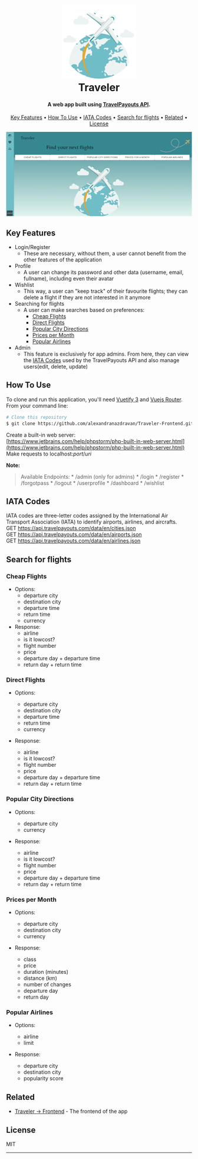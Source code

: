 <h1 align="center">
  <br>
  <img src="extras\airplanes-are-flying-around-the-world-illustration-in-minimal-style-png.png" alt="Traveler" width="200"></a>
  <br>
  Traveler
  <br>
</h1>

<h4 align="center"> A web app built using <a href="https://rapidapi.com/Travelpayouts/api/flight-data/details" target="_blank">TravelPayouts API</a>.</h4>

<p align="center">
  <a href="#key-features">Key Features</a> •
  <a href="#how-to-use">How To Use</a> •
  <a href="#iata-codes">IATA Codes</a> •
  <a href="#search-for-flights">Search for flights</a> •
  <a href="#related">Related</a> •
  <a href="#license">License</a>
</p>

<p align="center">
  <img src="extras\dashboard.png" width="800">
</p>

## Key Features

* Login/Register
  - These are necessary, without them, a user cannot benefit from the other features of the application
* Profile
  - A user can change its password and other data (username, email, fullname), including even their avatar
* Wishlist
   - This way, a user can "keep track" of their favourite flights; they can delete a flight if they are not interested in it anymore
*  Searching for flights
   - A user can make searches based on preferences:
		-  [Cheap Flights](#cheap-flights)
		-  [Direct Flights](#direct-flights)
		-  [Popular City Directions](#popular-city-directions)
		-  [Prices per Month](#prices-per-month)
		-  [Popular Airlines](#popular-airlines)
* Admin
   - This feature is exclusively for app admins. From here, they can view the [IATA Codes](#iata-codes) used by the TravelPayouts API and also manage users(edit, delete, update)


## How To Use

To clone and run this application, you'll need [Vuetify 3](https://vuetifyjs.com/en/) and [Vuejs Router](https://router.vuejs.org/installation.html). <br> From your command line:

```bash
# Clone this repository
$ git clone https://github.com/alexandranazdravan/Traveler-Frontend.git
```
Create a built-in web server: [https://www.jetbrains.com/help/phpstorm/php-built-in-web-server.html](https://www.jetbrains.com/help/phpstorm/php-built-in-web-server.html)
<br>
Make requests to localhost:*port*/*uri*

**Note:**

<blockquote>
Available Endpoints:
  * /admin  (only for admins)
  * /login
  * /register
  * /forgotpass
  * /logout
  * /userprofile
  * /dashboard
  * /wishlist
</blockquote>
	
## IATA Codes
IATA codes are three-letter codes assigned by the International Air Transport Association (IATA) to identify airports, airlines, and aircrafts. <br>
GET https://api.travelpayouts.com/data/en/cities.json  <br>
GET https://api.travelpayouts.com/data/en/airports.json  <br>
GET https://api.travelpayouts.com/data/en/airlines.json


## Search for flights
<h3 id="cheap-flights">Cheap Flights</h3>

* Options:
  - departure city
  - destination city
  - departure time
  - return time
  - currency
* Response:
  - airline
  - is it lowcost?
  - flight number
  - price
  - departure day + departure time
  - return day + return time
  
<h3 id="direct-flights">Direct Flights</h3>

* Options:
  - departure city
  - destination city
  - departure time
  - return time
  - currency
  
* Response:
  - airline
  - is it lowcost?
  - flight number
  - price
  - departure day + departure time
  - return day + return time
  
<h3 id="popular-city-directions">Popular City Directions</h3>

* Options:
  - departure city
  - currency
  
* Response:
  - airline
  - is it lowcost?
  - flight number
  - price
  - departure day + departure time
  - return day + return time
  
<h3 id="prices-per-month">Prices per Month</h3>

* Options:
  - departure city
  - destination city
  - currency
  
* Response:
  - class
  - price
  - duration (minutes)
  - distance (km)
  - number of changes
  - departure day
  - return day
  
<h3 id="popular-airlines">Popular Airlines</h3>

* Options:
  - airline
  - limit
  
* Response:
  - departure city
  - destination city
  - popularity score


## Related
  - [Traveler -> Frontend](https://github.com/alexandranazdravan/Traveler-Frontend.git) - The frontend of the app


## License

MIT

---

